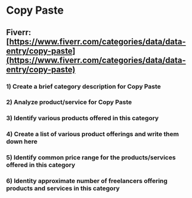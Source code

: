 # Copy Paste
## Fiverr: [https://www.fiverr.com/categories/data/data-entry/copy-paste](https://www.fiverr.com/categories/data/data-entry/copy-paste)
### 1) Create a brief category description for Copy Paste
### 2) Analyze product/service for Copy Paste
### 3) Identify various products offered in this category
### 4) Create a list of various product offerings and write them down here
### 5) Identify common price range for the products/services offered in this category
### 6) Identity approximate number of freelancers offering products and services in this category

